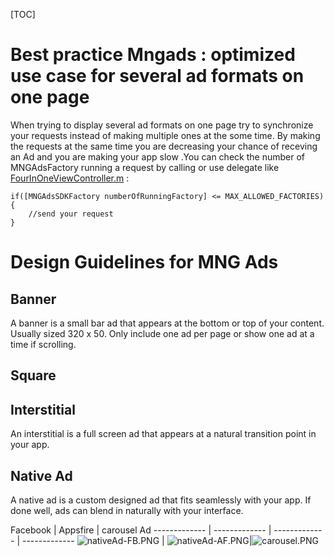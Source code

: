 [TOC]
# Best practice Mngads : optimized use case for several ad formats on one page

When trying to display several ad formats on one page try to synchronize your requests instead of making multiple ones at the some time. By making the requests at the same time you are decreasing your chance of receving an Ad and you are making your app slow .You can check the number of MNGAdsFactory running a request by calling or use delegate like [FourInOneViewController.m](https://bitbucket.org/mngcorp/mngads-demo-ios/src/HEAD/Demo/MNG-Ads-SDK/FourInOneViewController.m?at=master) :

```objc
if([MNGAdsSDKFactory numberOfRunningFactory] <= MAX_ALLOWED_FACTORIES){
	//send your request
}
```

# Design Guidelines for MNG Ads

## Banner

A banner is a small bar ad that appears at the bottom or top of your content. Usually sized 320 x 50. Only include one ad per page or show one ad at a time if scrolling.

## Square

## Interstitial

An interstitial is a full screen ad that appears at a natural transition point in your app.

## Native Ad

A native ad is a custom designed ad that fits seamlessly with your app. If done well, ads can blend in naturally with your interface.


Facebook  | Appsfire | carousel Ad
------------- | ------------- | -------------  | -------------
![nativeAd-FB.PNG](https://bitbucket.org/repo/aen579/images/742207682-nativeAd-FB.PNG) | ![nativeAd-AF.PNG](https://bitbucket.org/repo/aen579/images/1328641730-nativeAd-AF.PNG)|![carousel.PNG](https://bitbucket.org/repo/aen579/images/2861407784-carousel.PNG)